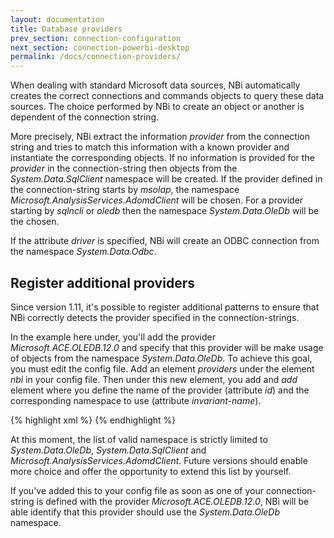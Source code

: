 ```yaml
---
layout: documentation
title: Database providers
prev_section: connection-configuration
next_section: connection-powerbi-desktop
permalink: /docs/connection-providers/
---
```

When dealing with standard Microsoft data sources, NBi automatically creates the correct connections and commands objects to query these data sources. The choice performed by NBi to create an object or another is dependent of the connection string.

More precisely, NBi extract the information *provider* from the connection string and tries to match this information with a known provider and instantiate the corresponding objects. If no information is provided for the *provider* in the connection-string then objects from the *System.Data.SqlClient* namespace will be created. If the provider defined in the connection-string starts by *msolap*, the namespace *Microsoft.AnalysisServices.AdomdClient* will be chosen. For a provider starting by *sqlncli* or *oledb* then the namespace *System.Data.OleDb* will be the chosen.

If the attribute *driver* is specified, NBi will create an ODBC connection from the namespace *System.Data.Odbc*.

## Register additional providers
Since version 1.11, it's possible to register additional patterns to ensure that NBi correctly detects the provider specified in the connection-strings.

In the example here under, you'll add the provider *Microsoft.ACE.OLEDB.12.0* and specify that this provider will be make usage of objects from the namespace *System.Data.OleDb*. To achieve this goal, you must edit the config file. Add an element *providers* under the element *nbi* in your config file. Then under this new element, you add and *add* element where you define the name of the provider (attribute *id*) and the corresponding namespace to use (attribute *invariant-name*).

{% highlight xml %}
<nbi testSuite="...">
  <providers>
    <add id="Microsoft.ACE.OLEDB.12.0" invariant-name="System.Data.OleDb"/>
  </providers>
</nbi>
{% endhighlight %}

At this moment, the list of valid namespace is strictly limited to *System.Data.OleDb*, *System.Data.SqlClient* and *Microsoft.AnalysisServices.AdomdClient*. Future versions should enable more choice and offer the opportunity to extend this list by yourself.

If you've added this to your config file as soon as one of your connection-string is defined with the provider *Microsoft.ACE.OLEDB.12.0*, NBi will be able identify that this provider should use the *System.Data.OleDb* namespace.
